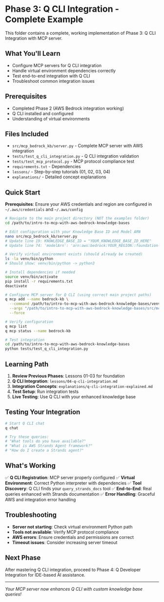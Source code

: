 # Phase 3: Q CLI Integration - Complete Example

This folder contains a complete, working implementation of Phase 3: Q CLI Integration with MCP server.

## What You'll Learn
- Configure MCP servers for Q CLI integration
- Handle virtual environment dependencies correctly
- Test end-to-end integration with Q CLI
- Troubleshoot common integration issues

## Prerequisites
- Completed Phase 2 (AWS Bedrock integration working)
- Q CLI installed and configured
- Understanding of virtual environments

## Files Included
- `src/mcp_bedrock_kb/server.py` - Complete MCP server with AWS integration
- `tests/test_q_cli_integration.py` - Q CLI integration validation
- `tests/test_mcp_protocol.py` - MCP protocol compliance test
- `requirements.txt` - Dependencies
- `lessons/` - Step-by-step tutorials (01, 02, 03, 04)
- `explanations/` - Detailed concept explanations

## Quick Start
**Prerequisites**: Ensure your AWS credentials and region are configured in `~/.aws/credentials` and `~/.aws/config`

```bash
# Navigate to the main project directory (NOT the examples folder)
cd /path/to/intro-to-mcp-with-aws-bedrock-knowledge-bases

# Edit configuration with your Knowledge Base ID and Model ARN
nano src/mcp_bedrock_kb/server.py
# Update line 19: KNOWLEDGE_BASE_ID = "YOUR_KNOWLEDGE_BASE_ID_HERE"
# Update line 74: 'modelArn': 'arn:aws:bedrock:YOUR_REGION::foundation-model/YOUR_MODEL_ID'

# Verify virtual environment exists (should already be created)
ls -la venv/bin/python
# Should show: venv/bin/python -> python3

# Install dependencies if needed
source venv/bin/activate
pip install -r requirements.txt
deactivate

# Configure MCP server for Q CLI (using correct main project paths)
q mcp add --name bedrock-kb \
  --command /path/to/intro-to-mcp-with-aws-bedrock-knowledge-bases/venv/bin/python \
  --args "/path/to/intro-to-mcp-with-aws-bedrock-knowledge-bases/src/mcp_bedrock_kb/server.py" \
  --force

# Verify configuration
q mcp list
q mcp status --name bedrock-kb

# Test integration
cd /path/to/intro-to-mcp-with-aws-bedrock-knowledge-bases
python tests/test_q_cli_integration.py
```

## Learning Path
1. **Review Previous Phases**: Lessons 01-03 for foundation
2. **Q CLI Integration**: `lessons/04-q-cli-integration.md`
3. **Integration Concepts**: `explanations/q-cli-integration-explained.md`
4. **Test Setup**: Run integration tests
5. **Live Testing**: Use Q CLI with your enhanced knowledge base

## Testing Your Integration
```bash
# Start Q CLI chat
q chat

# Try these queries:
# "What tools do you have available?"
# "What is AWS Strands Agent framework?"
# "How do I create a Strands agent?"
```

## What's Working
✅ **Q CLI Registration**: MCP server properly configured
✅ **Virtual Environment**: Correct Python interpreter with dependencies
✅ **Tool Discovery**: Q CLI finds your `query_strands_docs` tool
✅ **End-to-End**: Real queries enhanced with Strands documentation
✅ **Error Handling**: Graceful AWS and integration error handling

## Troubleshooting
- **Server not starting**: Check virtual environment Python path
- **Tools not available**: Verify MCP protocol compliance
- **AWS errors**: Ensure credentials and permissions are correct
- **Timeout issues**: Consider increasing server timeout

## Next Phase
After mastering Q CLI integration, proceed to Phase 4: Q Developer Integration for IDE-based AI assistance.

---
*Your MCP server now enhances Q CLI with custom knowledge base queries!*
